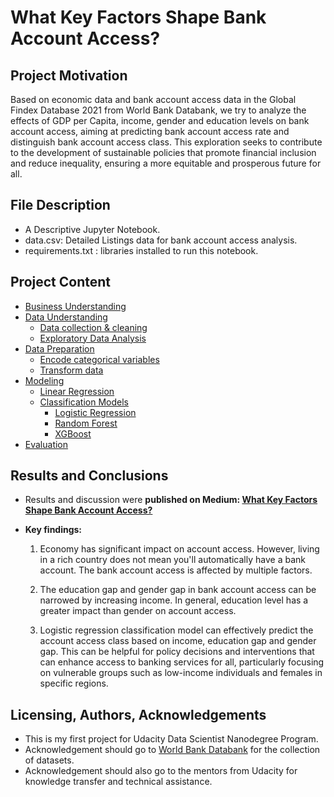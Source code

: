 # What Key Factors Shape Bank Account Access?

## Project Motivation
Based on economic data and bank account access data in the Global Findex Database 2021 from World Bank Databank, we try to analyze the effects of GDP per Capita, income, gender and education levels on bank account access, aiming at predicting bank account access rate and distinguish bank account access class. This exploration seeks to contribute to the development of sustainable policies that promote financial inclusion and reduce inequality, ensuring a more equitable and prosperous future for all.

## File Description
- A Descriptive Jupyter Notebook.
- data.csv: Detailed Listings data for bank account access analysis.
- requirements.txt : libraries installed to run this notebook.

## Project Content
- [Business Understanding](#business-understanding)
- [Data Understanding](#data-understanding)
    - [Data collection & cleaning](#1-data-collection--cleaning)
    - [Exploratory Data Analysis](#2-exploratory-data-analysis)
- [Data Preparation](#Data-Preparation)
    - [Encode categorical variables](#encode-categorical-variables)
    - [Transform data](#Transform-data)
- [Modeling](#Modeling)
    - [Linear Regression](#linear-regression)
    - [Classification Models](#classification-models)
        - [Logistic Regression](#1-logistic-regression)
        - [Random Forest](#2-random-forest)
        - [XGBoost](#3-xgboost-model)
- [Evaluation](#evaluation)
## Results and Conclusions
- Results and discussion were **published on Medium: [What Key Factors Shape Bank Account Access?](https://medium.com/@wangcy0317/what-key-factors-shape-bank-account-access-dd94b6a4f6f2)**

- **Key findings:**
    1. Economy has significant impact on account access. However, living in a rich country does not mean you'll     automatically have a bank account. The bank account access is affected by multiple factors.
   
    2. The education gap and gender gap in bank account access can be narrowed by increasing income. In general, education level has a greater impact than gender on account access.
   
    3. Logistic regression classification model can effectively predict the account access class based on income, education gap and gender gap. This can be helpful for policy decisions and interventions that can enhance access to banking services for all, particularly focusing on vulnerable groups such as low-income individuals and females in specific regions.

## Licensing, Authors, Acknowledgements
- This is my first project for Udacity Data Scientist Nanodegree Program.
- Acknowledgement should go to [World Bank Databank](https://databank.worldbank.org/) for the collection of datasets.
- Acknowledgement should also go to the mentors from Udacity for knowledge transfer and technical assistance. 
